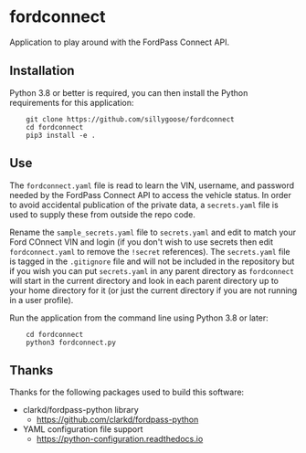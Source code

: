 # fordconnect
Application to play around with the FordPass Connect API.

## Installation
Python 3.8 or better is required, you can then install the Python requirements for this application:
```
    git clone https://github.com/sillygoose/fordconnect
    cd fordconnect
    pip3 install -e .
```

## Use
The `fordconnect.yaml` file is read to learn the VIN, username, and password needed by the FordPass Connect API to access the vehicle status.  In order to avoid accidental publication of the private data, a `secrets.yaml` file is used to supply these from outside the repo code.

Rename the `sample_secrets.yaml` file to `secrets.yaml` and edit to match your Ford COnnect VIN and login (if you don't wish to use secrets then edit `fordconnect.yaml` to remove the `!secret` references).  The `secrets.yaml` file is tagged in the `.gitignore` file and will not be included in the repository but if you wish you can put `secrets.yaml` in any parent directory as `fordconnect` will start in the current directory and look in each parent directory up to your home directory for it (or just the current directory if you are not running in a user profile).

Run the application from the command line using Python 3.8 or later:

```
    cd fordconnect
    python3 fordconnect.py
```

## Thanks
Thanks for the following packages used to build this software:
- clarkd/fordpass-python library
    - https://github.com/clarkd/fordpass-python
- YAML configuration file support
    - https://python-configuration.readthedocs.io

